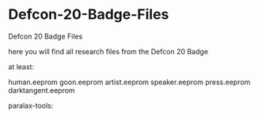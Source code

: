 Defcon-20-Badge-Files
=====================

Defcon 20 Badge Files

here you will find all research files from the Defcon 20 Badge

at least:

human.eeprom
goon.eeprom
artist.eeprom
speaker.eeprom
press.eeprom
darktangent.eeprom


paralax-tools:


